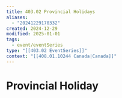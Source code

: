 ```yaml
---
title: 403.02 Provincial Holidays
aliases:
  - "20241229170332"
created: 2024-12-29
modified: 2025-01-01
tags:
  - event/eventSeries
type: "[[403.02 EventSeries]]"
context: "[[408.01.10244 Canada|Canada]]"
---
```

# Provincial Holiday

